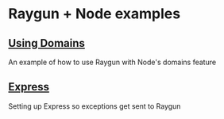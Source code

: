# Raygun + Node examples

## [Using Domains](using-domains)

An example of how to use Raygun with Node's domains feature

## [Express](express-sample)

Setting up Express so exceptions get sent to Raygun

